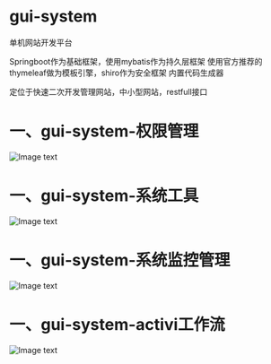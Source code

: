 # gui-system
单机网站开发平台

Springboot作为基础框架，使用mybatis作为持久层框架
使用官方推荐的thymeleaf做为模板引擎，shiro作为安全框架
内置代码生成器


定位于快速二次开发管理网站，中小型网站，restfull接口

# 一、gui-system-权限管理

![Image text](https://github.com/peiguihuang/gui-system/blob/master/img/%E5%B7%A5%E4%BD%9C%E6%B5%81.png)

# 一、gui-system-系统工具

![Image text](https://github.com/peiguihuang/gui-system/blob/master/img/%E7%B3%BB%E7%BB%9F%E5%B7%A5%E5%85%B7.png)

# 一、gui-system-系统监控管理

![Image text](https://github.com/peiguihuang/gui-system/blob/master/img/%E7%B3%BB%E7%BB%9F%E7%9B%91%E6%8E%A7.png)

# 一、gui-system-activi工作流

![Image text](https://github.com/peiguihuang/gui-system/blob/master/img/%E5%B7%A5%E4%BD%9C%E6%B5%81.png)
